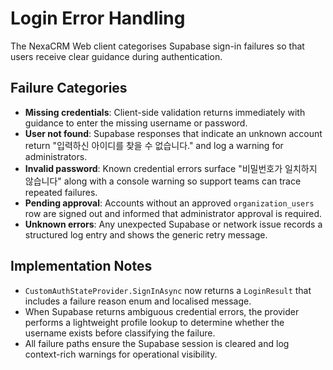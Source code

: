 # Login Error Handling

The NexaCRM Web client categorises Supabase sign-in failures so that users receive clear guidance during authentication.

## Failure Categories

- **Missing credentials**: Client-side validation returns immediately with guidance to enter the missing username or password.
- **User not found**: Supabase responses that indicate an unknown account return "입력하신 아이디를 찾을 수 없습니다." and log a warning for administrators.
- **Invalid password**: Known credential errors surface "비밀번호가 일치하지 않습니다" along with a console warning so support teams can trace repeated failures.
- **Pending approval**: Accounts without an approved `organization_users` row are signed out and informed that administrator approval is required.
- **Unknown errors**: Any unexpected Supabase or network issue records a structured log entry and shows the generic retry message.

## Implementation Notes

- `CustomAuthStateProvider.SignInAsync` now returns a `LoginResult` that includes a failure reason enum and localised message.
- When Supabase returns ambiguous credential errors, the provider performs a lightweight profile lookup to determine whether the username exists before classifying the failure.
- All failure paths ensure the Supabase session is cleared and log context-rich warnings for operational visibility.
